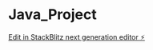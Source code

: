 # Java_Project

[Edit in StackBlitz next generation editor ⚡️](https://stackblitz.com/~/github.com/AvanAvi/Java_Project)